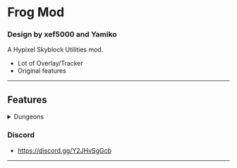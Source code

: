 # Frog Mod
### Design by xef5000 and Yamiko


A Hypixel Skyblock Utilities mod.

- Lot of Overlay/Tracker
- Original features
 
***
## Features

<details>
  <summary>Dungeons</summary>
#### Dungeons
- Custom toxic death message
- Special 270/300 score message
- Terminal Counter
- Show extra stats
- Watcher Ready/Cleared alert
- Terminal ESP

</details>

### Discord
- https://discord.gg/Y2JHvSgGcb

***


